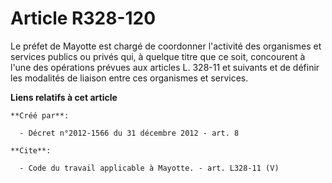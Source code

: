 # Article R328-120

Le préfet de Mayotte est chargé de coordonner l'activité des organismes et services publics ou privés qui, à quelque titre
que ce soit, concourent à l'une des opérations prévues aux articles L. 328-11 et suivants et de définir les modalités de
liaison entre ces organismes et services.

**Liens relatifs à cet article**

	**Créé par**:

	  - Décret n°2012-1566 du 31 décembre 2012 - art. 8

	**Cite**:

	  - Code du travail applicable à Mayotte. - art. L328-11 (V)
